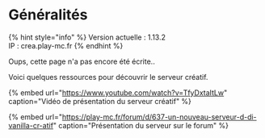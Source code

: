 # Généralités

{% hint style="info" %}
Version actuelle : 1.13.2  
IP : crea.play-mc.fr
{% endhint %}

Oups, cette page n'a pas encore été écrite..

Voici quelques ressources pour découvrir le serveur créatif.

{% embed url="https://www.youtube.com/watch?v=TfyDxtaItLw" caption="Vidéo de présentation du serveur créatif" %}

{% embed url="https://play-mc.fr/forum/d/637-un-nouveau-serveur-d-di-vanilla-cr-atif" caption="Présentation du serveur sur le forum" %}

